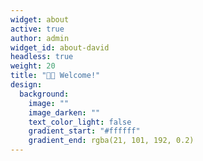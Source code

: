 ```yaml
---
widget: about
active: true
author: admin
widget_id: about-david
headless: true
weight: 20
title: "👋🏻 Welcome!"
design:
  background:
    image: ""
    image_darken: ""
    text_color_light: false
    gradient_start: "#ffffff"
    gradient_end: rgba(21, 101, 192, 0.2)
---
```

